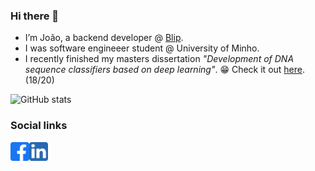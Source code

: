 ### Hi there 👋

- I’m João, a backend developer @ [Blip](https://www.blip.pt/).
- I was software engineeer student @ University of Minho.
- I recently finished my masters dissertation *"Development of DNA sequence classifiers based on deep learning"*. 😁 Check it out [here](https://joaonunoabreu.github.io/data/Tese_Joao_Abreu.pdf). (18/20)

![GitHub stats](https://github-readme-stats.vercel.app/api?username=joaonunoabreu&count_private=true&show_icons=true&theme=tokyonight)

### Social links

<a href="https://www.facebook.com/joaonuno.abreu" target="_blank">
  <img align="left" alt="Facebook" width="30px" src="https://github.com/Zayts3v/Zayts3v/blob/main/Faceboook.svg" />
</a>

<a href="https://www.linkedin.com/in/joão-nuno-abreu/" target="_blank">
  <img align="left" alt="LinkedIN" width="30px" src="https://github.com/Zayts3v/Zayts3v/blob/main/LinkedIN.svg" />
</a>

